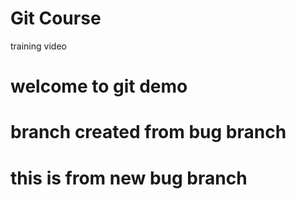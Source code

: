 # Git Course 
training video 
# welcome to git demo 
# branch created from bug branch 
# this is from new bug branch 

